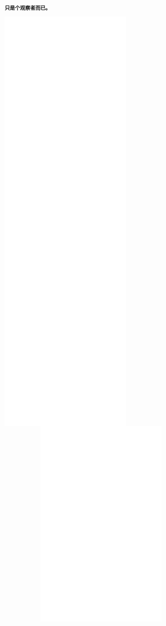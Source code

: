
### 只是个观察者而已。
[<img align="left" width="390" alt="GitHub basic" src="https://raw.githubusercontent.com/ZoruaFox/ZoruaFox/main/github-basic.svg" />](#)
[<img align="left" width="390" alt="GitHub basic" src="https://raw.githubusercontent.com/ZoruaFox/ZoruaFox/main/github-steam.svg" />](#)
[<img align="right" width="390" alt="GitHub language" src="https://raw.githubusercontent.com/ZoruaFox/ZoruaFox/main/github-languages.svg" />](#)
[<img align="right" width="390" alt="GitHub language" src="https://raw.githubusercontent.com/ZoruaFox/ZoruaFox/main/github-ysdag.svg" />](#)
<!--
**ZoruaFox/ZoruaFox** is a ✨ _special_ ✨ repository because its `README.md` (this file) appears on your GitHub profile.

Here are some ideas to get you started:

- 🔭 I’m currently working on ...
- 🌱 I’m currently learning ...
- 👯 I’m looking to collaborate on ...
- 🤔 I’m looking for help with ...
- 💬 Ask me about ...
- 📫 How to reach me: ...
- 😄 Pronouns: ...
- ⚡ Fun fact: ...
-->
